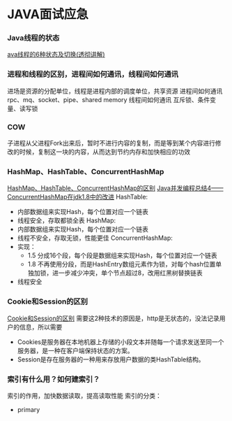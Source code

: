 # JAVA面试应急


### Java线程的状态
[ava线程的6种状态及切换(透彻讲解)](https://blog.csdn.net/pange1991/article/details/53860651/)

### 进程和线程的区别，进程间如何通讯，线程间如何通讯
进场是资源的分配单位，线程是进程内部的调度单位，共享资源
进程间如何通讯
​	rpc、mq、socket、pipe、shared memory
线程间如何通讯
​	互斥锁、条件变量、读写锁 

### COW
子进程从父进程Fork出来后，暂时不进行内容的复制，而是等到某个内容进行修改的时候，复制这一块的内容，从而达到节约内存和加快相应的功效

### HashMap、HashTable、ConcurrentHashMap
[HashMap、HashTable、ConcurrentHashMap的区别](https://www.cnblogs.com/zq-boke/p/8654539.html)
[Java并发编程总结4——ConcurrentHashMap在jdk1.8中的改进](http://www.cnblogs.com/everSeeker/p/5601861.html)
HashTable:
+ 内部数据组来实现Hash，每个位置对应一个链表
+ 线程安全，存取都锁全表
HashMap: 
+ 内部数据组来实现Hash，每个位置对应一个链表
+ 线程不安全，存取无锁，性能更佳
ConcurrentHashMap:
+ 实现：
	+ 1.5 分成16个段，每个段是数据组来实现Hash，每个位置对应一个链表
	+ 1.8 不再使用分段，而是HashEntry数组元素作为锁，对每个hash位置单独加锁，进一步减少冲突，单个节点超过8，改用红黑树替换链表
+ 线程安全

### Cookie和Session的区别 
[Cookie和Session的区别](https://www.cnblogs.com/wswang/p/6062461.html)
需要这2种技术的原因是，http是无状态的，没法记录用户的信息，所以需要
+ Cookies是服务器在本地机器上存储的小段文本并随每一个请求发送至同一个服务器，是一种在客户端保持状态的方案。
+ Session是存在服务器的一种用来存放用户数据的类HashTable结构。

### 索引有什么用？如何建索引？
索引的作用，加快数据读取，提高读取性能
索引的分类：
+ primary 


















